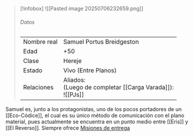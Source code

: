 >[!infobox]
>![[Pasted image 20250706232659.png]]
 >###### Datos
> |||
> | ---- | ---- |
>|Nombre real| Samuel Portus Breidgeston |
>|Edad|+50|
>|Clase|Hereje|
>|Estado|Vivo (Entre Planos)|
>|Relaciones|Aliados:<br>(Luego de completar [[Carga Varada]]):<br>![[PJs]]|



Samuel es, junto a los protagonistas, uno de los pocos portadores de un [[Eco-Códice]], el cual es su único método de comunicación con el plano material, pues actualmente se encuentra en un punto medio entre [[Eris]] y [[El Reverso]]. Siempre ofrece [Misiones de entrega](Misión%20de%20Entrega) 
